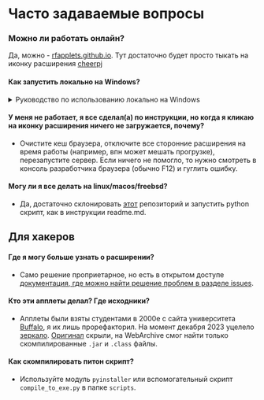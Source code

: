 # Часто задаваемые вопросы

### Можно ли работать онлайн?

Да, можно - [rfapplets.github.io](https://rfapplets.github.io). Тут достаточно будет просто тыкать на иконку расширения [cheerpj](https://chrome.google.com/webstore/detail/cheerpj-applet-runner/bbmolahhldcbngedljfadjlognfaaein)

#### Как запустить локально на Windows?

<details>
  <summary>Руководство по использованию локально на Windows</summary>
  1. Установите <a href = "https://chromewebstore.google.com/detail/cheerpj-applet-runner/bbmolahhldcbngedljfadjlognfaaein">Cheerj плагин</a>
  
  ![msedge_P5HepHXSzr](https://github.com/rfapplets/modern-lab-comp-applets/assets/60469435/b2f387b8-5ac3-45e8-91f2-4ea885dc257c)
  
  2. Скачайте <a href="https://github.com/rfapplets/modern-lab-comp-applets/releases">архив, соответствующий вашей операционной системе</a> 
  
  3. Запустите файл `start_server.exe`, расположенный в корневом каталоге репозитория, и нажмите кнопку `Start`
  
  ![image](https://github.com/rfapplets/modern-lab-comp-applets/assets/60469435/91cf1bf5-95df-4c27-8351-8b0668bdc51e)
  
  4. Убедитесь, что сервер запущен
  
  ![image](https://github.com/rfapplets/modern-lab-comp-applets/assets/60469435/4f1cb012-065d-4e4c-9e72-03e877e800a0)
  
  5. Нажмите кнопку `Open URL`
  
  ![image](https://github.com/rfapplets/modern-lab-comp-applets/assets/60469435/ede82c03-7c8f-43e8-aed3-1dcd345acb26)
  
  6. Теперь вы готовы к работе. Убедитесь, что URL открыт в браузере, в котором вы установили расширение.
  
  ![image](https://github.com/rfapplets/modern-lab-comp-applets/assets/60469435/d5cba673-c801-4b6b-a8a5-e4191e4a4b2f)
  
  7. Перейдите на вкладку с апплетом и, увидев красный текст, нажмите на иконку расширения cheerpj.
  
  ![image](https://github.com/leaningtech/cheerpj-appletrunner/blob/master/media/cheerpj_applet_demo1.gif?raw=true)
  
  8. По завершении работы нажмите кнопку `Stop`.
  
  ![image](https://github.com/rfapplets/modern-lab-comp-applets/assets/60469435/cd863678-a52b-4153-950b-21112a8e9292)
</details>

#### У меня не работает, я все сделал(а) по инструкции, но когда я кликаю на иконку расширения ничего не загружается, почему?

- Очистите кеш браузера, отключите все сторонние расширения на время работы (например, впн может мешать прогрузке),
  перезапустите сервер. Если ничего не помогло, то нужно смотреть в консоль разработчика браузера (обычно F12) и гуглить
  ошибку.

#### Могу ли я все делать на linux/macos/freebsd?

- Да, достаточно склонировать [этот](https://github.com/rfapplets/modern-lab-comp-applets/tree/master) репозиторий и
  запустить python скрипт, как в инструкции readme.md.



## Для хакеров


#### Где я могу больше узнать о расширении?

- Само решение проприетарное, но есть в открытом
  доступе [документация, где можно найти решение проблем в разделе issues](https://github.com/leaningtech/cheerpj-appletrunner).

#### Кто эти апплеты делал? Где исходники?

- Апплеты были взяты студентами в 2000е с сайта университета [Buffalo](https://www.buffalo.edu/), я их лишь
  прорефакторил. На момент декабря 2023
  уцелело [зеркало](https://www.acsu.buffalo.edu/~wie/applet/applet.old). [Оригинал](http://jas.eng.buffalo.edu/)
  скрыли, на WebArchive смог найти только скомпилированные `.jar` и `.class` файлы.

#### Как скомпилировать питон скрипт?

- Используйте модуль `pyinstaller` или вспомогательный скрипт `compile_to_exe.py` в папке `scripts`.
